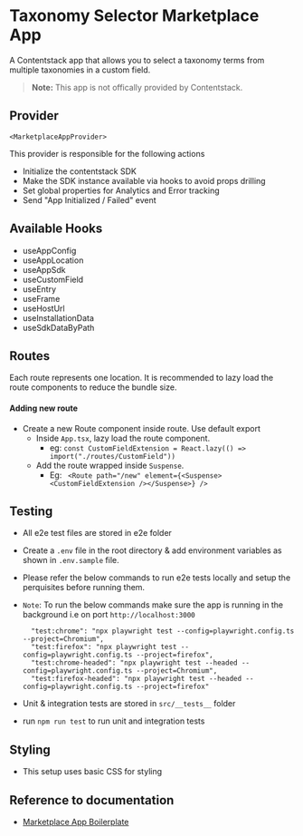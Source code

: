 # Taxonomy Selector Marketplace App 
A Contentstack app that allows you to select a taxonomy terms from multiple taxonomies in a custom field.

> **Note:** This app is not offically provided by Contentstack.

## Provider

`<MarketplaceAppProvider>`

This provider is responsible for the following actions

- Initialize the contentstack SDK
- Make the SDK instance available via hooks to avoid props drilling
- Set global properties for Analytics and Error tracking
- Send "App Initialized / Failed" event

## Available Hooks

- useAppConfig
- useAppLocation
- useAppSdk
- useCustomField
- useEntry
- useFrame
- useHostUrl
- useInstallationData
- useSdkDataByPath

## Routes

Each route represents one location. It is recommended to lazy load the route components to reduce the bundle
size.

#### Adding new route

- Create a new Route component inside route. Use default export
  - Inside `App.tsx`, lazy load the route component.
    - eg: `const CustomFieldExtension = React.lazy(() => import("./routes/CustomField"))`
  - Add the route wrapped inside `Suspense`.
    - Eg: ` <Route path="/new" element={<Suspense><CustomFieldExtension /></Suspense>} />`

## Testing

- All e2e test files are stored in e2e folder
- Create a `.env` file in the root directory & add environment variables as shown in `.env.sample` file.
- Please refer the below commands to run e2e tests locally and setup the perquisites before running them.
- `Note`: To run the below commands make sure the app is running in the background i.e on port `http://localhost:3000`

  ```
    "test:chrome": "npx playwright test --config=playwright.config.ts --project=Chromium",
    "test:firefox": "npx playwright test --config=playwright.config.ts --project=firefox",
    "test:chrome-headed": "npx playwright test --headed --config=playwright.config.ts --project=Chromium",
    "test:firefox-headed": "npx playwright test --headed --config=playwright.config.ts --project=firefox"
  ```

- Unit & integration tests are stored in `src/__tests__` folder
- run `npm run test` to run unit and integration tests

## Styling

- This setup uses basic CSS for styling

## Reference to documentation

- [Marketplace App Boilerplate](https://www.contentstack.com/docs/developers/developer-hub/marketplace-app-boilerplate/)
